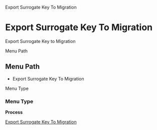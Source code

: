 
Export Surrogate Key To Migration
# Export Surrogate Key To Migration


Export Surrogate Key to Migration

Menu Path
## Menu Path



- Export Surrogate Key To Migration

Menu Type
### Menu Type

**Process**


[Export Surrogate Key To Migration](../../functional-guide/window/process-exportsurrogatekeytomigration.md)